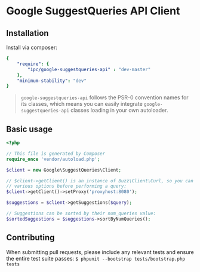 # Google SuggestQueries API Client

## Installation

Install via composer:

```yaml
{
    "require": {
        "ipc/google-suggestqueries-api" : "dev-master"
    },
    "minimum-stability": "dev"
}
```
> `google-suggestqueries-api` follows the PSR-0 convention names for its classes, which means you can easily integrate `google-suggestqueries-api` classes loading in your own autoloader.

## Basic usage

```php
<?php

// This file is generated by Composer
require_once 'vendor/autoload.php';

$client = new Google\SuggestQueries\Client;

// $client->getClient() is an instance of Buzz\Client\Curl, so you can set
// various options before performing a query:
$client->getClient()->setProxy('proxyhost:8080');

$suggestions = $client->getSuggestions($query);

// Suggestions can be sorted by their num_queries value:
$sortedSuggestions = $suggestions->sortByNumQueries();
```

## Contributing

When submitting pull requests, please include any relevant tests and ensure the entire test suite passes: `$ phpunit --bootstrap tests/bootstrap.php tests`
